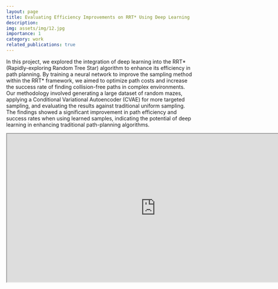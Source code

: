 ```yaml
---
layout: page
title: Evaluating Efficiency Improvements on RRT* Using Deep Learning
description: 
img: assets/img/12.jpg
importance: 1
category: work
related_publications: true
---
```


In this project, we explored the integration of deep learning into the RRT* (Rapidly-exploring Random Tree Star) algorithm to enhance its efficiency in path planning. By training a neural network to improve the sampling method within the RRT* framework, we aimed to optimize path costs and increase the success rate of finding collision-free paths in complex environments. Our methodology involved generating a large dataset of random mazes, applying a Conditional Variational Autoencoder (CVAE) for more targeted sampling, and evaluating the results against traditional uniform sampling. The findings showed a significant improvement in path efficiency and success rates when using learned samples, indicating the potential of deep learning in enhancing traditional path-planning algorithms.

<div class="row">
    <div class="col-sm mt-3 mt-md-0">
        <iframe id="myEmbed" src="https://bluestar2333.github.io/assets/pdf/MAE-598.pdf" type="application/pdf" width=800 height=400>
    </div>
    <script src="javascript.js">
        document.getElementById("myEmbed").src = 'https://bluestar2333.github.io/assets/pdf/MAE-598.pdf'
    </script>
</div>

